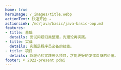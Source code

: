 ```yaml
---
home: true
heroImage: /_images/title.webp
actionText: 快速开始 →
actionLink: /md/java/basic/java-basic-oop.md
features:
- title: 基础
  details: 面试问题归类整理，先理论再实践。
- title: 实战
  details: 实践是程序员必备的技能。
- title: 项目
  details: 将理论和实践带入项目，才能更好的发挥自身的价值。
footer: © 2022-present pdai
---
```

